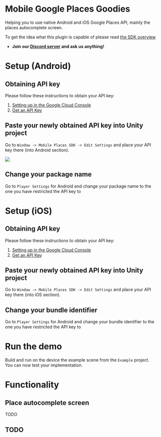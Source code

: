 # **Mobile Google Places Goodies**

Helping you to use native Android and iOS Google Places API, mainly the places autocomplete screen.

To get the idea what this plugin is capable of please read [the SDK overview](https://developers.google.com/places/android-sdk/overview)

* **Join our [Discord server](https://bit.ly/nineva_support_discord) and ask us anything!**

# **Setup (Android)**

## Obtaining API key

Please follow these instructions to obtain your API key:
1. [Setting up in the Google Cloud Console](https://developers.google.com/places/android-sdk/cloud-setup)
2. [Get an API Key](https://developers.google.com/places/android-sdk/get-api-key)

## Paste your newly obtained API key into Unity project

Go to `Window -> Mobile Places SDK -> Edit Settings` and place your API key there (into Android section). 

![](/images/places/api_key_settings.png)

## Change your package name

Go to `Player Settings` for Android and change your package name to the one you have restricted the API key to

# **Setup (iOS)**

## Obtaining API key

Please follow these instructions to obtain your API key:
1. [Setting up in the Google Cloud Console](https://developers.google.com/places/ios-sdk/cloud-setup)
2. [Get an API Key](https://developers.google.com/places/ios-sdk/get-api-key)

## Paste your newly obtained API key into Unity project

Go to `Window -> Mobile Places SDK -> Edit Settings` and place your API key there (into iOS section). 

## Change your bundle identifier

Go to `Player Settings` for Android and change your bundle identifier to the one you have restricted the API key to

# Run the demo

Build and run on the device the example scene from the `Example` project. You can now test your implementation.

# Functionality

## Place autocomplete screen

TODO

## TODO